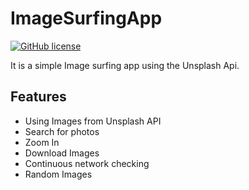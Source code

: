 # ImageSurfingApp
[![GitHub license](https://img.shields.io/badge/License-MIT-blue.svg)](LICENSE)

It is a simple Image surfing app using the Unsplash Api.

## Features
* Using Images from Unsplash API
* Search for photos
* Zoom In
* Download Images
* Continuous network checking
* Random Images
